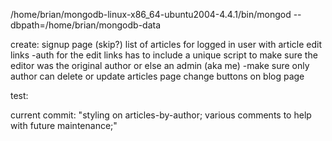 /home/brian/mongodb-linux-x86_64-ubuntu2004-4.4.1/bin/mongod --dbpath=/home/brian/mongodb-data

create:
    signup page (skip?)
    <!-- compose page -->
    <!-- login page -->
    <!-- article rendering
    projects -->
    list of articles for logged in user with article edit links
        -auth for the edit links has to include a unique script to make sure the editor was the original author or else an admin (aka me)
        -make sure only author can delete or update articles
    <!-- update top nav to:
        -display 'Log In' if no Auth token present
        -display user's name if token present
        -dropdown on hover with:
            +'My Articles'
            +'New Article'
            +'Log Out' -->
    page change buttons on blog page

test:
    <!-- composition -->
    <!-- user auth -->


current commit:
    "styling on articles-by-author; various comments to help with future maintenance;"